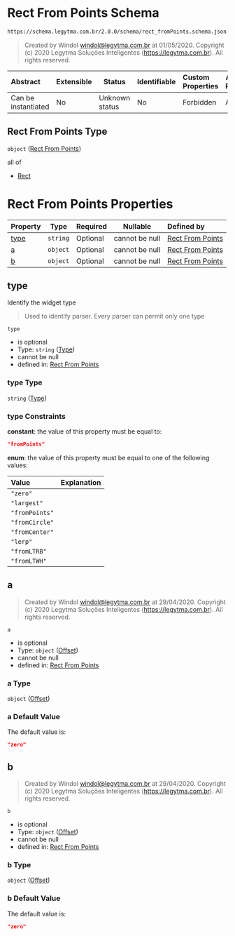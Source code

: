# Rect From Points Schema

```txt
https://schema.legytma.com.br/2.0.0/schema/rect_fromPoints.schema.json
```




> Created by Windol [windol@legytma.com.br](mailto:windol@legytma.com.br) at 01/05/2020.
> Copyright (c) 2020 Legytma Soluções Inteligentes (<https://legytma.com.br>). All rights reserved.
>

| Abstract            | Extensible | Status         | Identifiable | Custom Properties | Additional Properties | Access Restrictions | Defined In                                                                                  |
| :------------------ | ---------- | -------------- | ------------ | :---------------- | --------------------- | ------------------- | ------------------------------------------------------------------------------------------- |
| Can be instantiated | No         | Unknown status | No           | Forbidden         | Allowed               | none                | [rect_fromPoints.schema.json](../schema/rect_fromPoints.schema.json) |

## Rect From Points Type

`object` ([Rect From Points](rect_frompoints.md))

all of

-   [Rect](decoration_image-properties-rect.md)

# Rect From Points Properties

| Property      | Type     | Required | Nullable       | Defined by                                                                                                                                    |
| :------------ | -------- | -------- | -------------- | :-------------------------------------------------------------------------------------------------------------------------------------------- |
| [type](#type) | `string` | Optional | cannot be null | [Rect From Points](widget-definitions-type.md) |
| [a](#a)       | `object` | Optional | cannot be null | [Rect From Points](box_shadow-properties-offset.md)        |
| [b](#b)       | `object` | Optional | cannot be null | [Rect From Points](box_shadow-properties-offset.md)        |

## type

Identify the widget type


> Used to identify parser. Every parser can permit only one type
>

`type`

-   is optional
-   Type: `string` ([Type](widget-definitions-type.md))
-   cannot be null
-   defined in: [Rect From Points](widget-definitions-type.md)

### type Type

`string` ([Type](widget-definitions-type.md))

### type Constraints

**constant**: the value of this property must be equal to:

```json
"fromPoints"
```

**enum**: the value of this property must be equal to one of the following values:

| Value          | Explanation |
| :------------- | ----------- |
| `"zero"`       |             |
| `"largest"`    |             |
| `"fromPoints"` |             |
| `"fromCircle"` |             |
| `"fromCenter"` |             |
| `"lerp"`       |             |
| `"fromLTRB"`   |             |
| `"fromLTWH"`   |             |

## a




> Created by Windol [windol@legytma.com.br](mailto:windol@legytma.com.br) at 29/04/2020.
> Copyright (c) 2020 Legytma Soluções Inteligentes (<https://legytma.com.br>). All rights reserved.
>

`a`

-   is optional
-   Type: `object` ([Offset](box_shadow-properties-offset.md))
-   cannot be null
-   defined in: [Rect From Points](box_shadow-properties-offset.md)

### a Type

`object` ([Offset](box_shadow-properties-offset.md))

### a Default Value

The default value is:

```json
"zero"
```

## b




> Created by Windol [windol@legytma.com.br](mailto:windol@legytma.com.br) at 29/04/2020.
> Copyright (c) 2020 Legytma Soluções Inteligentes (<https://legytma.com.br>). All rights reserved.
>

`b`

-   is optional
-   Type: `object` ([Offset](box_shadow-properties-offset.md))
-   cannot be null
-   defined in: [Rect From Points](box_shadow-properties-offset.md)

### b Type

`object` ([Offset](box_shadow-properties-offset.md))

### b Default Value

The default value is:

```json
"zero"
```
